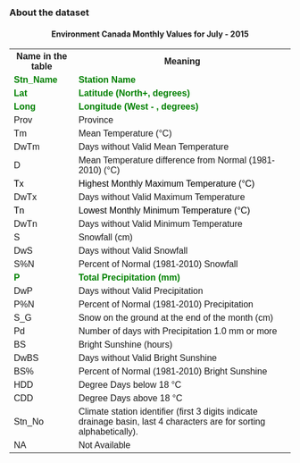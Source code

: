 ### About the dataset

		
<h4 align = "center">
Environment Canada    
Monthly Values for July - 2015	
</h4>
<html>
<head>
<style>
table {
    font-family: arial, sans-serif;
    border-collapse: collapse;
    width: 100%;
}

td, th {
    border: 1px solid #dddddd;
    text-align: left;
    padding: 8px;
}

tr:nth-child(even) {
    background-color: #dddddd;
}
</style>
</head>
<body>

<table>
  <tr>
    <th>Name in the table</th>
    <th>Meaning</th>
  </tr>
  <tr>
    <td><font color = "green"><strong>Stn_Name</font></td>
    <td><font color = "green"><strong>Station Name</font</td>
  </tr>
  <tr>
    <td><font color = "green"><strong>Lat</font></td>
    <td><font color = "green"><strong>Latitude (North+, degrees)</font></td>
  </tr>
  <tr>
    <td><font color = "green"><strong>Long</font></td>
    <td><font color = "green"><strong>Longitude (West - , degrees)</font></td>
  </tr>
  <tr>
    <td>Prov</td>
    <td>Province</td>
  </tr>
  <tr>
    <td>Tm</td>
    <td>Mean Temperature (°C)</td>
  </tr>
  <tr>
    <td>DwTm</td>
    <td>Days without Valid Mean Temperature</td>
  </tr>
  <tr>
    <td>D</td>
    <td>Mean Temperature difference from Normal (1981-2010) (°C)</td>
  </tr>
  <tr>
    <td><font color = "black">Tx</font></td>
    <td><font color = "black">Highest Monthly Maximum Temperature (°C)</font></td>
  </tr>
  <tr>
    <td>DwTx</td>
    <td>Days without Valid Maximum Temperature</td>
  </tr>
  <tr>
    <td><font color = "black">Tn</font></td>
    <td><font color = "black">Lowest Monthly Minimum Temperature (°C)</font></td>
  </tr>
  <tr>
    <td>DwTn</td>
    <td>Days without Valid Minimum Temperature</td>
  </tr>
  <tr>
    <td>S</td>
    <td>Snowfall (cm)</td>
  </tr>
  <tr>
    <td>DwS</td>
    <td>Days without Valid Snowfall</td>
  </tr>
  <tr>
    <td>S%N</td>
    <td>Percent of Normal (1981-2010) Snowfall</td>
  </tr>
  <tr>
    <td><font color = "green"><strong>P</font></td>
    <td><font color = "green"><strong>Total Precipitation (mm)</font></td>
  </tr>
  <tr>
    <td>DwP</td>
    <td>Days without Valid Precipitation</td>
  </tr>
  <tr>
    <td>P%N</td>
    <td>Percent of Normal (1981-2010) Precipitation</td>
  </tr>
  <tr>
    <td>S_G</td>
    <td>Snow on the ground at the end of the month (cm)</td>
  </tr>
  <tr>
    <td>Pd</td>
    <td>Number of days with Precipitation 1.0 mm or more</td>
  </tr>
  <tr>
    <td>BS</td>
    <td>Bright Sunshine (hours)</td>
  </tr>
  <tr>
    <td>DwBS</td>
    <td>Days without Valid Bright Sunshine</td>
  </tr>
  <tr>
    <td>BS%</td>
    <td>Percent of Normal (1981-2010) Bright Sunshine</td>
  </tr>
  <tr>
    <td>HDD</td>
    <td>Degree Days below 18 °C</td>
  </tr>
  <tr>
    <td>CDD</td>
    <td>Degree Days above 18 °C</td>
  </tr>
  <tr>
    <td>Stn_No</td>
    <td>Climate station identifier (first 3 digits indicate   drainage basin, last 4 characters are for sorting alphabetically).</td>
  </tr>
  <tr>
    <td>NA</td>
    <td>Not Available</td>
  </tr>


</table>

</body>
</html>